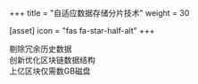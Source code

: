 +++
title = "自适应数据存储分片技术"
weight = 30

[asset]
  icon = "fas fa-star-half-alt"
+++

剔除冗余历史数据<br/>
创新优化区块链数据结构<br/>
上亿区块仅需数GB磁盘<br/>
